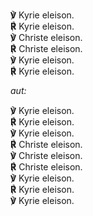 **℣** Kyrie eleison.  
**℟** Kyrie eleison.  
**℣** Christe eleison.  
**℟** Christe eleison.  
**℣** Kyrie eleison.  
**℟** Kyrie eleison.

*aut:*

**℣** Kyrie eleison.  
**℟** Kyrie eleison.  
**℣** Kyrie eleison.  
**℟** Christe eleison.  
**℣** Christe eleison.  
**℟** Christe eleison.  
**℣** Kyrie eleison.  
**℟** Kyrie eleison.  
**℣** Kyrie eleison.
